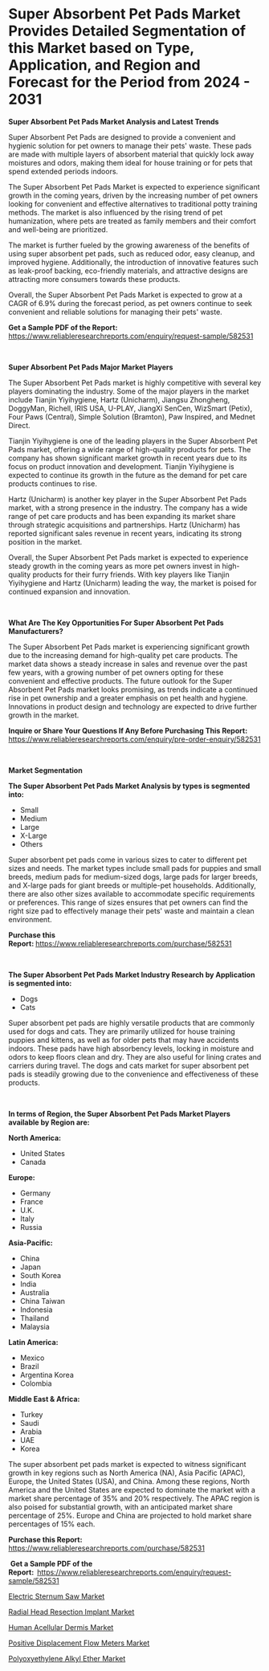 <p><h1>Super Absorbent Pet Pads Market Provides Detailed Segmentation of this Market based on Type, Application, and Region and Forecast for the Period from 2024 - 2031</h1></p><p><strong>Super Absorbent Pet Pads Market Analysis and Latest Trends</strong></p>
<p><p>Super Absorbent Pet Pads are designed to provide a convenient and hygienic solution for pet owners to manage their pets' waste. These pads are made with multiple layers of absorbent material that quickly lock away moistures and odors, making them ideal for house training or for pets that spend extended periods indoors.</p><p>The Super Absorbent Pet Pads Market is expected to experience significant growth in the coming years, driven by the increasing number of pet owners looking for convenient and effective alternatives to traditional potty training methods. The market is also influenced by the rising trend of pet humanization, where pets are treated as family members and their comfort and well-being are prioritized.</p><p>The market is further fueled by the growing awareness of the benefits of using super absorbent pet pads, such as reduced odor, easy cleanup, and improved hygiene. Additionally, the introduction of innovative features such as leak-proof backing, eco-friendly materials, and attractive designs are attracting more consumers towards these products.</p><p>Overall, the Super Absorbent Pet Pads Market is expected to grow at a CAGR of 6.9% during the forecast period, as pet owners continue to seek convenient and reliable solutions for managing their pets' waste.</p></p>
<p><strong>Get a Sample PDF of the Report:&nbsp;</strong> <a href="https://www.reliableresearchreports.com/enquiry/request-sample/582531">https://www.reliableresearchreports.com/enquiry/request-sample/582531</a></p>
<p>&nbsp;</p>
<p><strong>Super Absorbent Pet Pads Major Market Players</strong></p>
<p><p>The Super Absorbent Pet Pads market is highly competitive with several key players dominating the industry. Some of the major players in the market include Tianjin Yiyihygiene, Hartz (Unicharm), Jiangsu Zhongheng, DoggyMan, Richell, IRIS USA, U-PLAY, JiangXi SenCen, WizSmart (Petix), Four Paws (Central), Simple Solution (Bramton), Paw Inspired, and Mednet Direct.</p><p>Tianjin Yiyihygiene is one of the leading players in the Super Absorbent Pet Pads market, offering a wide range of high-quality products for pets. The company has shown significant market growth in recent years due to its focus on product innovation and development. Tianjin Yiyihygiene is expected to continue its growth in the future as the demand for pet care products continues to rise.</p><p>Hartz (Unicharm) is another key player in the Super Absorbent Pet Pads market, with a strong presence in the industry. The company has a wide range of pet care products and has been expanding its market share through strategic acquisitions and partnerships. Hartz (Unicharm) has reported significant sales revenue in recent years, indicating its strong position in the market.</p><p>Overall, the Super Absorbent Pet Pads market is expected to experience steady growth in the coming years as more pet owners invest in high-quality products for their furry friends. With key players like Tianjin Yiyihygiene and Hartz (Unicharm) leading the way, the market is poised for continued expansion and innovation.</p></p>
<p>&nbsp;</p>
<p><strong>What Are The Key Opportunities For Super Absorbent Pet Pads Manufacturers?</strong></p>
<p><p>The Super Absorbent Pet Pads market is experiencing significant growth due to the increasing demand for high-quality pet care products. The market data shows a steady increase in sales and revenue over the past few years, with a growing number of pet owners opting for these convenient and effective products. The future outlook for the Super Absorbent Pet Pads market looks promising, as trends indicate a continued rise in pet ownership and a greater emphasis on pet health and hygiene. Innovations in product design and technology are expected to drive further growth in the market.</p></p>
<p><strong>Inquire or Share Your Questions If Any Before Purchasing This Report:</strong> <a href="https://www.reliableresearchreports.com/enquiry/pre-order-enquiry/582531">https://www.reliableresearchreports.com/enquiry/pre-order-enquiry/582531</a></p>
<p>&nbsp;</p>
<p><strong>Market Segmentation</strong></p>
<p><strong>The Super Absorbent Pet Pads Market Analysis by types is segmented into:</strong></p>
<p><ul><li>Small</li><li>Medium</li><li>Large</li><li>X-Large</li><li>Others</li></ul></p>
<p><p>Super absorbent pet pads come in various sizes to cater to different pet sizes and needs. The market types include small pads for puppies and small breeds, medium pads for medium-sized dogs, large pads for larger breeds, and X-large pads for giant breeds or multiple-pet households. Additionally, there are also other sizes available to accommodate specific requirements or preferences. This range of sizes ensures that pet owners can find the right size pad to effectively manage their pets' waste and maintain a clean environment.</p></p>
<p><strong>Purchase this Report:&nbsp;</strong><a href="https://www.reliableresearchreports.com/purchase/582531">https://www.reliableresearchreports.com/purchase/582531</a></p>
<p>&nbsp;</p>
<p><strong>The Super Absorbent Pet Pads Market Industry Research by Application is segmented into:</strong></p>
<p><ul><li>Dogs</li><li>Cats</li></ul></p>
<p><p>Super absorbent pet pads are highly versatile products that are commonly used for dogs and cats. They are primarily utilized for house training puppies and kittens, as well as for older pets that may have accidents indoors. These pads have high absorbency levels, locking in moisture and odors to keep floors clean and dry. They are also useful for lining crates and carriers during travel. The dogs and cats market for super absorbent pet pads is steadily growing due to the convenience and effectiveness of these products.</p></p>
<p>&nbsp;</p>
<p><strong>In terms of Region, the Super Absorbent Pet Pads Market Players available by Region are:</strong></p>
<p>
    <p> <strong> North America: </strong>
        <ul>
            <li>United States</li>
            <li>Canada</li>
        </ul>
        </p> 
    <p> <strong> Europe: </strong>
        <ul>
            <li>Germany</li>
            <li>France</li>
            <li>U.K.</li>
            <li>Italy</li>
            <li>Russia</li>
        </ul>
        </p> 
    <p> <strong> Asia-Pacific: </strong>
        <ul>
            <li>China</li>
            <li>Japan</li>
            <li>South Korea</li>
            <li>India</li>
            <li>Australia</li>
            <li>China Taiwan</li>
            <li>Indonesia</li>
            <li>Thailand</li>
            <li>Malaysia</li>
        </ul>
        </p> 
    <p> <strong> Latin America: </strong>
        <ul>
            <li>Mexico</li>
            <li>Brazil</li>
            <li>Argentina Korea</li>
            <li>Colombia</li>
        </ul>
        </p> 
    <p> <strong> Middle East & Africa: </strong>
        <ul>
            <li>Turkey</li>
            <li>Saudi</li>
            <li>Arabia</li>
            <li>UAE</li>
            <li>Korea</li>
        </ul>
    </p>
    </p>
<p><p>The super absorbent pet pads market is expected to witness significant growth in key regions such as North America (NA), Asia Pacific (APAC), Europe, the United States (USA), and China. Among these regions, North America and the United States are expected to dominate the market with a market share percentage of 35% and 20% respectively. The APAC region is also poised for substantial growth, with an anticipated market share percentage of 25%. Europe and China are projected to hold market share percentages of 15% each.</p></p>
<p><strong>Purchase this Report: </strong><a href="https://www.reliableresearchreports.com/purchase/582531">https://www.reliableresearchreports.com/purchase/582531</a></p>
<p>&nbsp;<strong>Get a Sample PDF of the Report:&nbsp;&nbsp;</strong><a href="https://www.reliableresearchreports.com/enquiry/request-sample/582531">https://www.reliableresearchreports.com/enquiry/request-sample/582531</a></p>
<p><strong></strong></p>
<p><p><a href="https://medium.com/@debramedina73/electric-sternum-saw-market-trends-and-market-analysis-forecasted-for-period-2024-2031-3ba0ce6c806c">Electric Sternum Saw Market</a></p><p><a href="https://medium.com/@michellebutler19/radial-head-resection-implant-market-furnishes-information-on-market-share-market-trends-and-30774818031a">Radial Head Resection Implant Market</a></p><p><a href="https://medium.com/@michellebutler19/human-acellular-dermis-market-trends-forecast-and-competitive-analysis-to-2031-dd877583cdf5">Human Acellular Dermis Market</a></p><p><a href="https://github.com/edytherolanlouisejk1miz0wig/Market-Research-Report-List-1/blob/main/positive-displacement-flow-meters-market.md">Positive Displacement Flow Meters Market</a></p><p><a href="https://github.com/RoccoManning/Market-Research-Report-List-3/blob/main/polyoxyethylene-alkyl-ether-market.md">Polyoxyethylene Alkyl Ether Market</a></p></p>